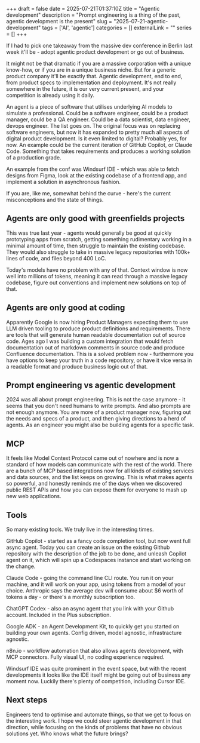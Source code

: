 +++ 
draft = false 
date = 2025-07-21T01:37:10Z
title = "Agentic development"
description = "Prompt engineering is a thing of the past, agentic development is the present"
slug = "2025-07-21-agentic-development" 
tags = ['AI', 'agentic']
categories = []
externalLink = ""
series = []
+++

If I had to pick one takeaway from the massive dev conference in Berlin last week it'll be - adopt agentic product development or go out of business.

It might not be that dramatic if you are a massive corporation with a unique know-how, or if you are in a unique business niche. But for a generic product company it'll be exactly that. Agentic development, end to end, from product specs to implementation and deployment. It's not really somewhere in the future, it is our very current present, and your competition is already using it daily.

An agent is a piece of software that utilises underlying AI models to simulate a professional. Could be a software engineer, could be a product manager, could be a QA engineer. Could be a data scientist, data engineer, devops engineer. The list goes on. The original focus was on replacing software engineers, but now it has expanded to pretty much all aspects of digital product development. Is it even limited to digital? Probably yes, for now. An example could be the current iteration of GitHub Copilot, or Claude Code. Something that takes requirements and produces a working solution of a production grade.

An example from the conf was Windsurf IDE - which was able to fetch designs from Figma, look at the existing codebase of a frontend app, and implement a solution in asynchronous fashion.

If you are, like me, somewhat behind the curve - here's the current misconceptions and the state of things.

## Agents are only good with greenfields projects

This was true last year - agents would generally be good at quickly prototyping apps from scratch, getting something rudimentary working in a minimal amount of time, then struggle to maintain the existing codebase. They would also struggle to take in massive legacy repositories with 100k+ lines of code, and files beyond 400 LoC.

Today's models have no problem with any of that. Context window is now well into millions of tokens, meaning it can read through a massive legacy codebase, figure out conventions and implement new solutions on top of that.

## Agents are only good at coding

Apparently Google is now hiring Product Managers expecting them to use LLM driven tooling to produce product definitions and requirements. There are tools that will generate human readable documentation out of source code. Ages ago I was building a custom integration that would fetch documentation out of markdown comments in source code and produce Confluence documentation. This is a solved problem now - furthermore you have options to keep your truth in a code repository, or have it vice versa in a readable format and produce business logic out of that.

## Prompt engineering vs agentic development

2024 was all about prompt engineering. This is not the case anymore - it seems that you don't need humans to write prompts. And also prompts are not enough anymore. You are more of a product manager now, figuring out the needs and specs of a product, and then giving directions to a herd of agents. As an engineer you might also be building agents for a specific task.

## MCP

It feels like Model Context Protocol came out of nowhere and is now a standard of how models can communicate with the rest of the world. There are a bunch of MCP based integrations now for all kinds of existing services and data sources, and the list keeps on growing. This is what makes agents so powerful, and honestly reminds me of the days when we discovered public REST APIs and how you can expose them for everyone to mash up new web applications.

## Tools

So many existing tools. We truly live in the interesting times.

GitHub Copilot - started as a fancy code completion tool, but now went full async agent. Today you can create an issue on the existing Github repository with the description of the job to be done, and unleash Copilot agent on it, which will spin up a Codespaces instance and start working on the change.

Claude Code - going the command line CLI route. You run it on your machine, and it will work on your app, using tokens from a model of your choice. Anthropic says the average dev will consume about $6 worth of tokens a day - or there's a monthly subscription too.

ChatGPT Codex - also an async agent that you link with your Github account. Included in the Plus subscription.

Google ADK - an Agent Development Kit, to quickly get you started on building your own agents. Config driven, model agnostic, infrastracture agnostic.

n8n.io - workflow automation that also allows agents development, with MCP connectors. Fully visual UI, no coding experience required.

Windsurf IDE was quite prominent in the event space, but with the recent developments it looks like the IDE itself might be going out of business any moment now. Luckily there's plenty of competition, including Cursor IDE.

## Next steps

Engineers tend to optimise and automate things, so that we get to focus on the interesting work. I hope we could steer agentic development in that direction, while focusing on the kinds of problems that have no obvious solutions yet. Who knows what the future brings?
